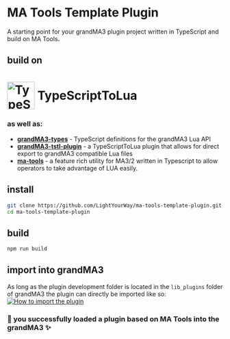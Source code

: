 # MA Tools Template Plugin
A starting point for your grandMA3 plugin project written in TypeScript and build on MA Tools.

## build on
<a style="text-decoration:inherit; color: inherit;" href="https://typescripttolua.github.io" target="_blank">
	<h1 class="hero__title title_1uZi">
		<img style="vertical-align:middle;position: relative; top:-2px;" src="https://raw.githubusercontent.com/TypeScriptToLua/TypeScriptToLua/master/logo-hq.png?raw=true" alt="TypeScriptToLua" width="64" />
		<b>Type</b><wbr>Script<wbr>To<b>Lua</b>
	</h1>
</a>

### as well as:

- [**grandMA3-types**](https://github.com/LightYourWay/grandMA3-types) - TypeScript definitions for the grandMA3 Lua API
- [**grandMA3-tstl-plugin**](https://github.com/LightYourWay/grandMA3-tstl-plugin) - a TypeScriptToLua plugin that allows for direct export to grandMA3 compatible Lua files
- [**ma-tools**](https://github.com/LightYourWay/ma-tools) - a feature rich utility for MA3/2 written in Typescript to allow operators to take advantage of LUA easily.

## install
```bash
git clone https://github.com/LightYourWay/ma-tools-template-plugin.git && \
cd ma-tools-template-plugin
```

## build
```bash
npm run build 
```

## import into grandMA3
As long as the plugin development folder is located in the `lib_plugins` folder of grandMA3 the plugin can directly be imported like so: [![How to import the plugin](https://i.imgur.com/1zJvKD5.png)](https://i.imgur.com/1zJvKD5.png)

### :tada: you successfully loaded a plugin based on MA Tools into the grandMA3 :sparkles: